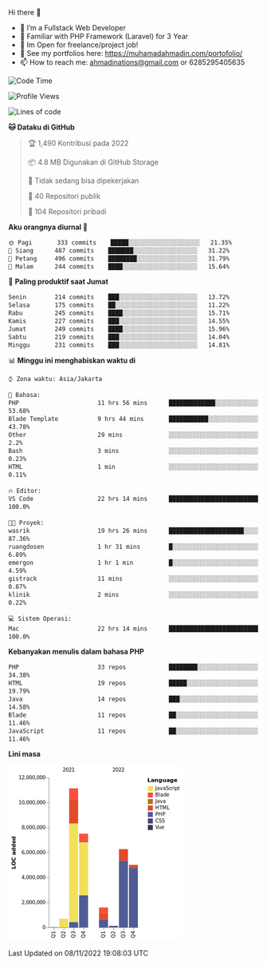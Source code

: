 Hi there 👋

- 🔭 I’m a Fullstack Web Developer
- 🌱 Familiar with PHP Framework (Laravel) for 3 Year
- 📂 Im Open for freelance/project job!
- 🧷 See my portfolios here: https://muhamadahmadin.com/portofolio/
- 📫 How to reach me: ahmadinations@gmail.com or 6285295405635


<!--START_SECTION:waka-->
![Code Time](http://img.shields.io/badge/Code%20Time-1%2C223%20hrs%2056%20mins-blue)

![Profile Views](http://img.shields.io/badge/Profil%20dilihat-0-blue)

![Lines of code](https://img.shields.io/badge/Sejak%20Hello%20World%20aku%20telah%20menulis-32%20Million%20baris%20kode-blue)

**🐱 Dataku di GitHub** 

> 🏆 1,490 Kontribusi pada 2022
 > 
> 📦 4.8 MB Digunakan di GitHub Storage 
 > 
> 🚫 Tidak sedang bisa dipekerjakan
 > 
> 📜 40 Repositori publik 
 > 
> 🔑 104 Repositori pribadi  
 > 
**Aku orangnya diurnal 🐤** 

```text
🌞 Pagi       333 commits    █████░░░░░░░░░░░░░░░░░░░░   21.35% 
🌆 Siang      487 commits    ███████░░░░░░░░░░░░░░░░░░   31.22% 
🌃 Petang     496 commits    ████████░░░░░░░░░░░░░░░░░   31.79% 
🌙 Malam      244 commits    ████░░░░░░░░░░░░░░░░░░░░░   15.64%

```
📅 **Paling produktif saat Jumat** 

```text
Senin        214 commits    ███░░░░░░░░░░░░░░░░░░░░░░   13.72% 
Selasa       175 commits    ██░░░░░░░░░░░░░░░░░░░░░░░   11.22% 
Rabu         245 commits    ████░░░░░░░░░░░░░░░░░░░░░   15.71% 
Kamis        227 commits    ███░░░░░░░░░░░░░░░░░░░░░░   14.55% 
Jumat        249 commits    ████░░░░░░░░░░░░░░░░░░░░░   15.96% 
Sabtu        219 commits    ███░░░░░░░░░░░░░░░░░░░░░░   14.04% 
Minggu       231 commits    ███░░░░░░░░░░░░░░░░░░░░░░   14.81%

```


📊 **Minggu ini menghabiskan waktu di** 

```text
⌚︎ Zona waktu: Asia/Jakarta

💬 Bahasa: 
PHP                      11 hrs 56 mins      █████████████░░░░░░░░░░░░   53.68% 
Blade Template           9 hrs 44 mins       ███████████░░░░░░░░░░░░░░   43.78% 
Other                    29 mins             ░░░░░░░░░░░░░░░░░░░░░░░░░   2.2% 
Bash                     3 mins              ░░░░░░░░░░░░░░░░░░░░░░░░░   0.23% 
HTML                     1 min               ░░░░░░░░░░░░░░░░░░░░░░░░░   0.11%

🔥 Editor: 
VS Code                  22 hrs 14 mins      █████████████████████████   100.0%

🐱‍💻 Proyek: 
wasrik                   19 hrs 26 mins      █████████████████████░░░░   87.36% 
ruangdosen               1 hr 31 mins        █░░░░░░░░░░░░░░░░░░░░░░░░   6.89% 
emergon                  1 hr 1 min          █░░░░░░░░░░░░░░░░░░░░░░░░   4.59% 
gistrack                 11 mins             ░░░░░░░░░░░░░░░░░░░░░░░░░   0.87% 
klinik                   2 mins              ░░░░░░░░░░░░░░░░░░░░░░░░░   0.22%

💻 Sistem Operasi: 
Mac                      22 hrs 14 mins      █████████████████████████   100.0%

```

**Kebanyakan menulis dalam bahasa PHP** 

```text
PHP                      33 repos            ████████░░░░░░░░░░░░░░░░░   34.38% 
HTML                     19 repos            █████░░░░░░░░░░░░░░░░░░░░   19.79% 
Java                     14 repos            ███░░░░░░░░░░░░░░░░░░░░░░   14.58% 
Blade                    11 repos            ██░░░░░░░░░░░░░░░░░░░░░░░   11.46% 
JavaScript               11 repos            ██░░░░░░░░░░░░░░░░░░░░░░░   11.46%

```


**Lini masa**

![Chart not found](https://raw.githubusercontent.com/MuhamadAhmadin/MuhamadAhmadin/master/charts/bar_graph.png) 


 Last Updated on 08/11/2022 19:08:03 UTC
<!--END_SECTION:waka-->

